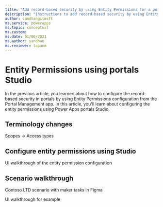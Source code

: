 ```yaml
---
title: "Add record-based security by using Entity Permissions for a portal using Power Apps portals Studio | MicrosoftDocs"
description: "Instructions to add record-based security by using Entity Permissions for a portal using Power Apps portals Studio."
author: sandhangitmsft
ms.service: powerapps
ms.topic: conceptual
ms.custom: 
ms.date: 01/06/2021
ms.author: sandhan
ms.reviewer: tapanm
---
```


# Entity Permissions using portals Studio

In the previous article, you learned about how to configure the record-based security in portals by using Entity Permissions configuration from the Portal Management app. In this article, you'll learn about configuring the entity permissions using Power Apps portals Studio.

## Terminology changes

Scopes -> Access types

## Configure entity permissions using Studio

UI walkthrough of the entity permission configuration 

## Scenario walkthrough

Contoso LTD scenario with maker tasks in Figma

UI walkthrough for example